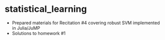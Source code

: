 # statistical_learning
- Prepared materials for Recitation #4 covering robust SVM implemented in Julia/JuMP
- Solutions to homework #1
